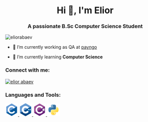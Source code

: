 <h1 align="center">Hi 👋, I'm Elior</h1>
<h3 align="center">A passionate B.Sc Computer Science Student</h3>

<p align="left"> <img src="https://komarev.com/ghpvc/?username=eliorabaev&label=Profile%20views&color=0e75b6&style=flat" alt="eliorabaev" /> </p>

- 🔭 I’m currently working as QA at [payngo](https://payngo.co.il)

- 🌱 I’m currently learning **Computer Science**

<h3 align="left">Connect with me:</h3>
<p align="left">
<a href="https://www.linkedin.com/in/elior-abaev-a4b1b6286/" target="blank"><img align="center" src="https://raw.githubusercontent.com/rahuldkjain/github-profile-readme-generator/master/src/images/icons/Social/linked-in-alt.svg" alt="elior abaev" height="30" width="40" /></a>
</p>

<h3 align="left">Languages and Tools:</h3>
<p align="left"> <a href="https://www.cprogramming.com/" target="_blank" rel="noreferrer"> <img src="https://raw.githubusercontent.com/devicons/devicon/master/icons/c/c-original.svg" alt="c" width="40" height="40"/> </a> <a href="https://www.w3schools.com/cpp/" target="_blank" rel="noreferrer"> <img src="https://raw.githubusercontent.com/devicons/devicon/master/icons/cplusplus/cplusplus-original.svg" alt="cplusplus" width="40" height="40"/> </a> <a href="https://www.w3schools.com/cs/" target="_blank" rel="noreferrer"> <img src="https://raw.githubusercontent.com/devicons/devicon/master/icons/csharp/csharp-original.svg" alt="csharp" width="40" height="40"/> </a> <a href="https://www.python.org" target="_blank" rel="noreferrer"> <img src="https://raw.githubusercontent.com/devicons/devicon/master/icons/python/python-original.svg" alt="python" width="40" height="40"/> </a> </p>


